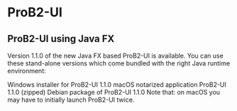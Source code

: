 # ProB2-UI
## ProB2-UI using Java FX
Version 1.1.0 of the new Java FX based ProB2-UI is available. You can use these stand-alone versions which come bundled with the right Java runtime environment:

Windows installer for ProB2-UI 1.1.0
macOS notarized application ProB2-UI 1.1.0 (zipped)
Debian package of ProB2-UI 1.1.0
Note that: on macOS you may have to initially launch ProB2-UI twice.
